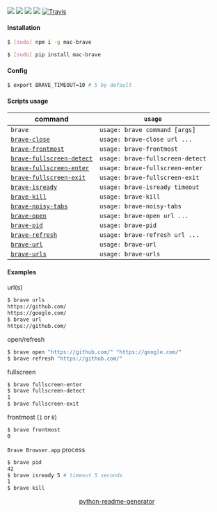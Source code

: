 <!--
https://pypi.org/project/readme-generator/
https://pypi.org/project/python-readme-generator/
-->

[![](https://img.shields.io/badge/OS-macOS-blue.svg?longCache=True)]()
[![](https://img.shields.io/badge/language-AppleScript-blue.svg?longCache=True)]()
[![](https://img.shields.io/pypi/v/mac-brave.svg?maxAge=3600)](https://pypi.org/project/mac-brave/)
[![](https://img.shields.io/npm/v/mac-brave.svg?maxAge=3600)](https://www.npmjs.com/package/mac-brave)
[![Travis](https://api.travis-ci.org/looking-for-a-job/mac-brave.svg?branch=master)](https://travis-ci.org/looking-for-a-job/mac-brave/)

#### Installation
```bash
$ [sudo] npm i -g mac-brave
```
```bash
$ [sudo] pip install mac-brave
```

#### Config
```bash
$ export BRAVE_TIMEOUT=10 # 5 by default
```

#### Scripts usage
command|`usage`
-|-
`brave` |`usage: brave command [args]`
[`brave-close`](# "close tab by url") |`usage: brave-close url ...`
[`brave-frontmost`](# "print 1 if 'Brave Browser.app' is frontmost, else 0") |`usage: brave-frontmost`
[`brave-fullscreen-detect`](# "print 1 if 'Brave Browser.app' is in fullscreen mode, else 0") |`usage: brave-fullscreen-detect`
[`brave-fullscreen-enter`](# "enter fullscreen mode") |`usage: brave-fullscreen-enter`
[`brave-fullscreen-exit`](# "exit fullscreen mode") |`usage: brave-fullscreen-exit`
[`brave-isready`](# "print 1 if Brave Browser is active and ready, else 0") |`usage: brave-isready timeout`
[`brave-kill`](# "list tabs with playing audio") |`usage: brave-kill`
[`brave-noisy-tabs`](# "print") |`usage: brave-noisy-tabs`
[`brave-open`](# "open url(s)") |`usage: brave-open url ...`
[`brave-pid`](# "print 'Brave Browser.app' pid") |`usage: brave-pid`
[`brave-refresh`](# "refresh url(s)") |`usage: brave-refresh url ...`
[`brave-url`](# "print active url") |`usage: brave-url`
[`brave-urls`](# "print urls") |`usage: brave-urls`

#### Examples
url(s)
```bash
$ brave urls
https://github.com/
https://google.com/
$ brave url
https://github.com/
```

open/refresh
```bash
$ brave open "https://github.com/" "https://google.com/"
$ brave refresh "https://github.com/"
```

fullscreen
```bash
$ brave fullscreen-enter
$ brave fullscreen-detect
1
$ brave fullscreen-exit
```

frontmost (`1` or `0`)
```bash
$ brave frontmost
0
```

`Brave Browser.app` process
```bash
$ brave pid
42
$ brave isready 5 # timeout 5 seconds
1
$ brave kill
```

<p align="center">
    <a href="https://pypi.org/project/python-readme-generator/">python-readme-generator</a>
</p>